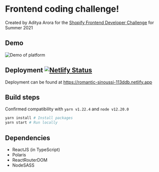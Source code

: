 # Frontend coding challenge!

Created by Aditya Arora for the [Shopify Frontend Developer Challenge](https://docs.google.com/document/d/1SdR9rQpocsH5rPTOcxr9noqHRld5NJlylKO9Hf94U8U/edit#) for Summer 2021

## Demo

![Demo of platform](https://media.giphy.com/media/NRExCM9doJ51Lw0J12/giphy.gif)

## Deployment [![Netlify Status](https://api.netlify.com/api/v1/badges/df04d449-0741-46dd-b05a-1ca374353c68/deploy-status)](https://app.netlify.com/sites/romantic-sinoussi-113ddb/deploys)
Deployment can be found at https://romantic-sinoussi-113ddb.netlify.app

## Build steps

Confirmed compatibility with `yarn v1.22.4` and `node v12.20.0`

```sh
yarn install # Install packages
yarn start # Run locally
```

## Dependencies
- ReactJS (in TypeScript)
- Polaris
- ReactRouterDOM
- NodeSASS
